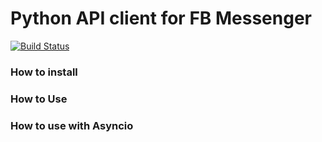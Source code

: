 Python API client for FB Messenger
==================================

[![Build Status](https://travis-ci.org/shananin/Fb_messanger.svg?branch=master)](https://travis-ci.org/shananin/Fb_messanger)

### How to install


### How to Use


### How to use with Asyncio
